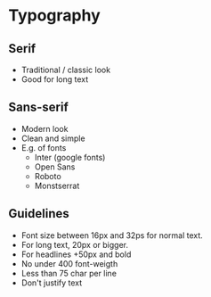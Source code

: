# Typography

## Serif
- Traditional / classic look
- Good for long text

## Sans-serif
- Modern look
- Clean and simple
- E.g. of fonts
  - Inter (google fonts)
  - Open Sans
  - Roboto
  - Monstserrat

## Guidelines
- Font size between 16px and 32ps for normal text.
- For long text, 20px or bigger.
- For headlines +50px and bold
- No under 400 font-weigth
- Less than 75 char per line
- Don't justify text
